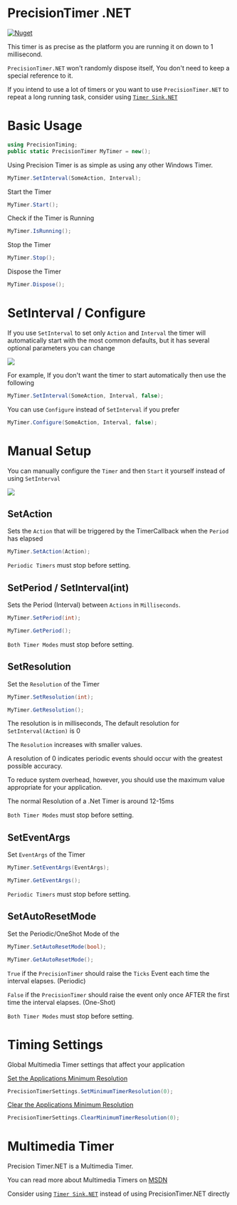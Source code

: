 
# PrecisionTimer .NET

[![Nuget](https://img.shields.io/nuget/v/PrecisionTimer.NET)](https://www.nuget.org/packages/PrecisionTimer.NET/)

This timer is as precise as the platform you are running it on down to 1 millisecond.
 
`PrecisionTimer.NET` won't randomly dispose itself, You don't need to keep a special reference to it. 

If you intend to use a lot of timers or you want to use `PrecisionTimer.NET` to repeat a long running task, consider using [`Timer Sink.NET`](https://www.nuget.org/packages/TimerSink.NET)

# Basic Usage
```cs
using PrecisionTiming;
public static PrecisionTimer MyTimer = new();
```
Using Precision Timer is as simple as using any other Windows Timer.

```cs
MyTimer.SetInterval(SomeAction, Interval);
```

Start the Timer
```cs
MyTimer.Start();
```

Check if the Timer is Running
```cs
MyTimer.IsRunning();
```

Stop the Timer
```cs
MyTimer.Stop();
```

Dispose the Timer
```cs
MyTimer.Dispose();
```

# SetInterval / Configure

If you use `SetInterval` to set only `Action` and `Interval` the timer will automatically start with the most common defaults, but it has several optional parameters you can change

![](https://i.imgur.com/PdSwVm9.png)

For example, If you don't want the timer to start automatically then use the following

```cs
MyTimer.SetInterval(SomeAction, Interval, false);
```

You can use `Configure` instead of `SetInterval` if you prefer

```cs
MyTimer.Configure(SomeAction, Interval, false);
```


# Manual Setup

You can manually configure the `Timer` and then `Start` it yourself instead of using `SetInterval`

![](https://i.imgur.com/luvyJSl.png)


## SetAction

Sets the `Action` that will be triggered by the TimerCallback when the `Period` has elapsed
```cs
MyTimer.SetAction(Action);
```

`Periodic Timers` must stop before setting.


## SetPeriod / SetInterval(int)

Sets the Period (Interval) between `Actions` in `Milliseconds`.
```cs
MyTimer.SetPeriod(int);
```
```cs
MyTimer.GetPeriod();
```

`Both Timer Modes` must stop before setting.


## SetResolution

Set the `Resolution` of the Timer
```cs
MyTimer.SetResolution(int);
```
```cs
MyTimer.GetResolution();
```

The resolution is in milliseconds, The default resolution for `SetInterval(Action)` is 0

The `Resolution` increases with smaller values.

A resolution of 0 indicates periodic events should occur with the greatest possible accuracy. 

To reduce system overhead, however, you should use the maximum value appropriate for your application.

The normal Resolution of a .Net Timer is around 12-15ms

`Both Timer Modes` must stop before setting.


## SetEventArgs

Set `EventArgs` of the Timer

```cs
MyTimer.SetEventArgs(EventArgs);
```
```cs
MyTimer.GetEventArgs();
```

`Periodic Timers` must stop before setting.


## SetAutoResetMode

Set the Periodic/OneShot Mode of the <see cref="PrecisionTimer"/>

```cs
MyTimer.SetAutoResetMode(bool);
```
```cs
MyTimer.GetAutoResetMode();
```

`True` if the `PrecisionTimer` should raise the `Ticks` Event each time the interval elapses. (Periodic)

`False` if the `PrecisionTimer` should raise the event only once AFTER the first time the interval elapses. (One-Shot)

`Both Timer Modes` must stop before setting.

# Timing Settings

Global Multimedia Timer settings that affect your application

[Set the Applications Minimum Resolution](https://docs.microsoft.com/en-us/windows/win32/api/timeapi/nf-timeapi-timebeginperiod)
```cs
PrecisionTimerSettings.SetMinimumTimerResolution(0);
```

[Clear the Applications Minimum Resolution](https://docs.microsoft.com/en-us/windows/win32/api/timeapi/nf-timeapi-timeendperiod)
```cs
PrecisionTimerSettings.ClearMinimumTimerResolution(0);
```

# Multimedia Timer

Precision Timer.NET is a Multimedia Timer.

You can read more about Multimedia Timers on [MSDN](https://docs.microsoft.com/en-us/windows/win32/multimedia/multimedia-timer-reference)

Consider using [`Timer Sink.NET`](https://www.nuget.org/packages/TimerSink.NET) instead of using PrecisionTimer.NET directly
